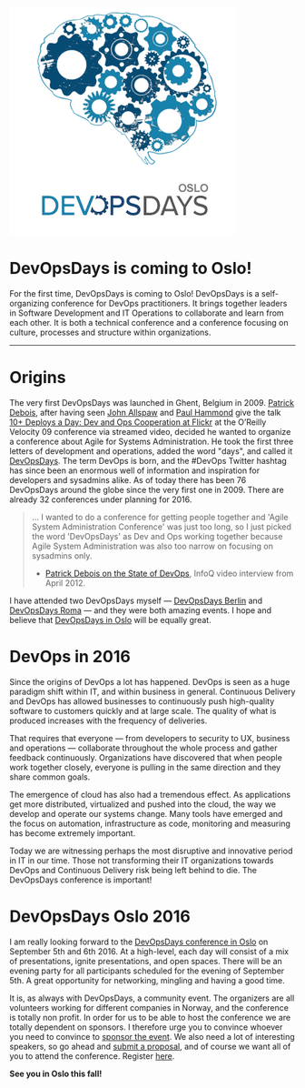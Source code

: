 ![DevOpsDays Oslo](https://github.com/steinim/writings/raw/master/images/devopsdays_oslo.png)

# DevOpsDays is coming to Oslo!

For the first time, DevOpsDays is coming to Oslo! DevOpsDays is a self-organizing conference for DevOps practitioners. It brings together leaders in Software Development and IT Operations to collaborate and learn from each other. It is both a technical conference and a conference focusing on culture, processes and structure within organizations.

---

# Origins
The very first DevOpsDays was launched in Ghent, Belgium in 2009. [Patrick Debois](http://www.jedi.be/), after having seen [John Allspaw](https://www.linkedin.com/in/jallspaw) and [Paul Hammond](http://www.paulhammond.org/) give the talk [10+ Deploys a Day: Dev and Ops Cooperation at Flickr](http://www.slideshare.net/jallspaw/10-deploys-per-day-dev-and-ops-cooperation-at-flickr) at the O’Reilly Velocity 09 conference via streamed video, decided he wanted to organize a conference about Agile for Systems Administration. He took the first three letters of development and operations, added the word "days", and called it [DevOpsDays](http://www.devopsdays.org/). The term DevOps is born, and the #DevOps Twitter hashtag has since been an enormous well of information and inspiration for developers and sysadmins alike. As of today there has been 76 DevOpsDays around the globe since the very first one in 2009. There are already 32 conferences under planning for 2016.

> ... I wanted to do a conference for getting people together and 'Agile System Administration Conference' was just too long, so I just picked the word 'DevOpsDays' as Dev and Ops working together because Agile System Administration was also too narrow on focusing on sysadmins only.
> - [Patrick Debois on the State of DevOps](http://www.infoq.com/interviews/debois-devops), InfoQ video interview from April 2012.

I have attended two DevOpsDays myself — [DevOpsDays Berlin](http://open.bekk.no/devopsdays-berlin-2015) and [DevOpsDays Roma](http://open.bekk.no/stemningsrapport-fra-devopsdays-roma-dag-1) — and they were both amazing events. I hope and believe that [DevOpsDays in Oslo](http://www.devopsdays.org/events/2016-oslo/) will be equally great.

# DevOps in 2016
Since the origins of DevOps a lot has happened. DevOps is seen as a huge paradigm shift within IT, and within business in general. Continuous Delivery and DevOps has allowed businesses to continuously push high-quality software to customers quickly and at large scale. The quality of what is produced increases with the frequency of deliveries.

That requires that everyone — from developers to security to UX, business and operations — collaborate throughout the whole process and gather feedback continuously. Organizations have discovered that when people work together closely, everyone is pulling in the same direction and they share common goals.

The emergence of cloud has also had a tremendous effect. As applications get more distributed, virtualized and pushed into the cloud, the way we develop and operate our systems change. Many tools have emerged and the focus on automation, infrastructure as code, monitoring and measuring has become extremely important.

Today we are witnessing perhaps the most disruptive and innovative period in IT in our time. Those not transforming their IT organizations towards DevOps and Continuous Delivery risk being left behind to die. The DevOpsDays conference is important!

# DevOpsDays Oslo 2016
I am really looking forward to the [DevOpsDays conference in Oslo](http://www.devopsdays.org/events/2016-oslo/) on September 5th and 6th 2016. At a high-level, each day will consist of a mix of presentations, ignite presentations, and open spaces. There will be an evening party for all participants scheduled for the evening of September 5th. A great opportunity for networking, mingling and having a good time.

It is, as always with DevOpsDays, a community event. The organizers are all volunteers working for different companies in Norway, and the conference is totally non profit. In order for us to be able to host the conference we are totally dependent on sponsors. I therefore urge you to convince whoever you need to convince to [sponsor the event](http://www.devopsdays.org/events/2016-oslo/sponsor/). We also need a lot of interesting speakers, so go ahead and [submit a proposal](http://www.devopsdays.org/events/2016-oslo/propose/), and of course we want all of you to attend the conference. Register [here](http://www.devopsdays.org/events/2016-oslo/registration/).

**See you in Oslo this fall!**